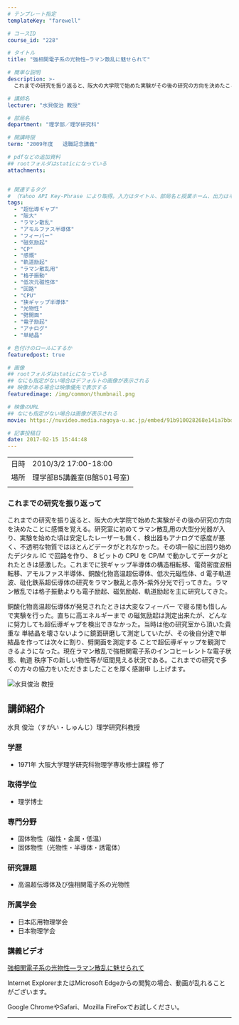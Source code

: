 ```yaml
---
# テンプレート指定
templateKey: "farewell"

# コースID
course_id: "228"

# タイトル
title: "強相関電子系の光物性—ラマン散乱に魅せられて"

# 簡単な説明
description: >-
  これまでの研究を振り返ると、阪大の大学院で始めた実験がその後の研究の方向を決めたことに感慨を覚える。研究室に初めてラマン散乱用の大型分光器が入り、実験を始めた頃は安定したレーザーも無く、検出器もアナログで感度が悪く、不透明な物質ではほとんどデータがとれなかった。その頃一般に出回り始めたデジタル IC で回路を作り、 8 ビットの CPU を CP/M で動かしてデータがとれたときは感激した。こ ....

# 講師名
lecturer: "水貝俊治 教授"

# 部局名
department: "理学部／理学研究科"

# 開講時限
term: "2009年度	退職記念講義"

# pdfなどの追加資料
## rootフォルダはstaticになっている
attachments:


# 関連するタグ
# （Yahoo API Key-Phrase により取得。入力はタイトル、部局名と授業ホーム、出力はキーフレーズ（tags））
tags:
  - "超伝導ギャプ"
  - "阪大"
  - "ラマン散乱"
  - "アモルファス半導体"
  - "フィーバー"
  - "磁気励起"
  - "CP"
  - "感慨"
  - "軌道励起"
  - "ラマン散乱用"
  - "格子振動"
  - "低次元磁性体"
  - "回路"
  - "CPU"
  - "狭ギャップ半導体"
  - "光物性"
  - "劈開面"
  - "電子励起"
  - "アナログ"
  - "単結晶"

# 色付けのロールにするか
featuredpost: true

# 画像
## rootフォルダはstaticになっている
## なにも指定がない場合はデフォルトの画像が表示される
## 映像がある場合は映像優先で表示する
featuredimage: /img/common/thumbnail.png

# 映像のURL
## なにも指定がない場合は画像が表示される
movie: https://nuvideo.media.nagoya-u.ac.jp/embed/91b910028268e141a7bbddbc4b5ce52f456c262a

# 記事投稿日
date: 2017-02-15 15:44:48
---
```


|   |   |
|---|---|
| 日時 | 2010/3/2  17:00-18:00 |
| 場所 | 理学部B5講義室(B館501号室) |
|   |   |


### これまでの研究を振り返って

これまでの研究を振り返ると、阪大の大学院で始めた実験がその後の研究の方向を決めたことに感慨を覚える。研究室に初めてラマン散乱用の大型分光器が入り、実験を始めた頃は安定したレーザーも無く、検出器もアナログで感度が悪く、不透明な物質ではほとんどデータがとれなかった。その頃一般に出回り始めたデジタル IC で回路を作り、 8 ビットの CPU を CP/M で動かしてデータがとれたときは感激した。これまでに狭ギャップ半導体の構造相転移、電荷密度波相転移、アモルファス半導体、銅酸化物高温超伝導体、低次元磁性体、d 電子軌道波、砒化鉄系超伝導体の研究をラマン散乱と赤外-紫外分光で行ってきた。ラマン散乱では格子振動よりも電子励起、磁気励起、軌道励起を主に研究してきた。

銅酸化物高温超伝導体が発見されたときは大変なフィーバー で寝る間も惜しんで実験を行った。直ちに高エネルギーまで の磁気励起は測定出来たが、どんなに努力しても超伝導ギャプを検出できなかった。当時は他の研究室から頂いた貴重な 単結晶を壊さないように鏡面研磨して測定していたが、その後自分達で単結晶を作っては次々に割り、劈開面を測定する ことで超伝導ギャップを観測できるようになった。現在ラマン散乱で強相関電子系のインコヒーレントな電子状態、軌道 秩序下の新しい物性等が垣間見える状況である。これまでの研究で多くの方々の協力をいただきましたことを厚く感謝申 し上げます。


![水貝俊治 教授](https://ocw.nagoya-u.jp/files/228/s_sugai.jpg) 

## 講師紹介

水貝 俊治（すがい・しゅんじ）理学研究科教授

### 学歴

* 1971年 大阪大学理学研究科物理学専攻修士課程 修了

### 取得学位

* 理学博士

### 専門分野

* 固体物性（磁性・金属・低温）
* 固体物性（光物性・半導体・誘電体）

### 研究課題

* 高温超伝導体及び強相関電子系の光物性

### 所属学会

* 日本応用物理学会
* 日本物理学会


### 講義ビデオ

<a href="https://nuvideo.media.nagoya-u.ac.jp/embed/fec57ea166eeb80b942e8db759780f2be3b5d7fd" target="blank">強相関電子系の光物性—ラマン散乱に魅せられて</a>


Internet ExplorerまたはMicrosoft Edgeからの閲覧の場合、動画が乱れることがございます。

Google ChromeやSafari、Mozilla FireFoxでお試しください。


-----